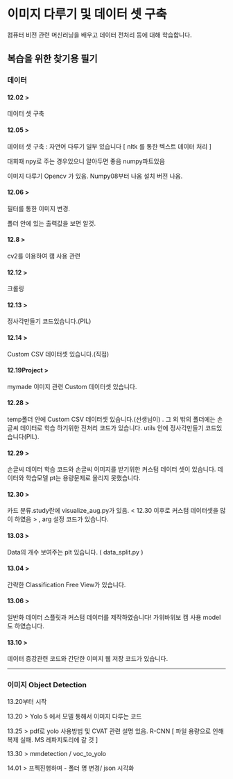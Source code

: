 # 이미지 다루기 및 데이터 셋 구축

컴퓨터 비전 관련 머신러닝을 배우고 데이터 전처리 등에 대해 학습합니다.

## 복습을 위한 찾기용 필기

### 데이터

#### 12.02 > 
데이터 셋 구축

#### 12.05 > 
데이터 셋 구축 : 자연어 다루기 일부 있습니다 [ nltk 를 통한 텍스트 데이터 처리 ]

대회때 npy로 주는 경우있으니 알아두면 좋음 numpy파트있음

이미지 다루기 Opencv 가 있음. Numpy08부터 나옴 설치 버전 나옴.

#### 12.06 >
필터를 통한 이미지 변경.

폴더 안에 있는 출력값을 보면 알것.


#### 12.8 > 
cv2를 이용하여 캠 사용 관련

#### 12.12 > 
크롤링

#### 12.13 > 
정사각만들기 코드있습니다.(PIL)

#### 12.14 > 
Custom CSV 데이터셋 있습니다.(직접)

#### 12.19Project > 
mymade 이미지 관련 Custom 데이터셋 있습니다.

#### 12.28 > 
temp폴더 안에 Custom CSV 데이터셋 있습니다.(선생님이) . 그 외 밖의 폴더에는 손글씨 데이터로 학습 하기위한 전처리 코드가 있습니다. utils 안에 정사각만들기 코드있습니다(PIL).

#### 12.29 > 
손글씨 데이터 학습 코드와 손글씨 이미지를 받기위한 커스텀 데이터 셋이 있습니다. 데이터와 학습모델 pt는 용량문제로 올리지 못했습니다.

#### 12.30 > 
카드 분류.study란에 visualize_aug.py가 있음. < 12.30 이후로 커스텀 데이터셋을 많이 하였음 > , arg 설정 코드가 있습니다.

#### 13.03 > 
Data의 개수 보여주는 plt 있습니다. ( data_split.py )

#### 13.04 > 
간략한 Classification Free View가 있습니다.

#### 13.06 > 
일반화 데이터 스플릿과 커스텀 데이터를 제작하였습니다! 가위바위보 캠 사용 model도 하였습니다.

#### 13.10 > 
데이터 증강관련 코드와 간단한 이미지 웹 저장 코드가 있습니다.

-------------------------------------------------------------------------------------------

### 이미지 Object Detection

13.20부터 시작

13.20 > Yolo 5 에서 모델 통해서 이미지 다루는 코드 

13.25 > pdf로 yolo 사용방법 및 CVAT 관련 설명 있음. R-CNN [ 파일 용량으로 인해 복제 실패. MS 레파지토리에 갈 것 ]

13.30 > mmdetection / voc_to_yolo

14.01 > 프젝진행하며 - 폴더 명 변경/ json 시각화 
